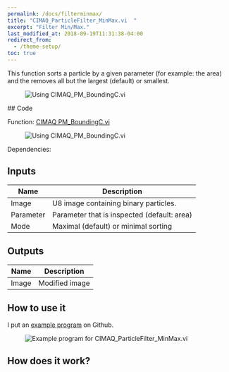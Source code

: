 ```yaml
---
permalink: /docs/filterminmax/
title: "CIMAQ_ParticleFilter_MinMax.vi	"
excerpt: "Filter Min/Max."
last_modified_at: 2018-09-19T11:31:38-04:00
redirect_from:
  - /theme-setup/
toc: true 
---
```


This function sorts a particle by a given parameter (for example: the area) and the removes all but the largest (default) or smallest.

<figure>
  <img src="{{ '/assets/images/subvis/CIMAQ_PF_minmax.gif' | relative_url }}" alt="Using CIMAQ_PM_BoundingC.vi">
</figure>
## Code

Function: [CIMAQ PM_BoundingC.vi](https://github.com/b-ploetzeneder/MachineVisionCodeSnippets/blob/master/user.lib/CIMAQ_PM_BoundingC.vi)

<figure>
  <img src="{{ '/assets/images/subvis/enclosingcircle_function.png' | relative_url }}" alt="Using CIMAQ_PM_BoundingC.vi">
</figure>


Dependencies:

 
## Inputs


| Name                                        | Description                                           |
| ------------------------------------------- | ----------------------------------------------------- |
| Image | U8 image containing binary particles. |
| Parameter|  Parameter that is inspected (default: area) |
| Mode|  Maximal (default) or minimal sorting |



## Outputs

| Name                                        | Description                                           |
| ------------------------------------------- | ----------------------------------------------------- |
| Image | Modified image |
 

## How to use it

I put an [example program](https://github.com/b-ploetzeneder/MachineVisionCodeSnippets/blob/master/examples/Particle_MinMaxFilter.vi) on Github.

<figure>
  <img src="{{ '/assets/images/subvis/maxfilter_example.png' | relative_url }}" alt="Example program for CIMAQ_ParticleFilter_MinMax.vi">
</figure>

## How does it work?

 